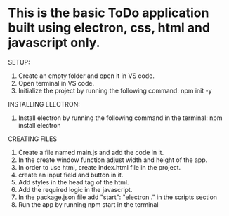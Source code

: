 # This is the basic ToDo application built using electron, css, html and javascript only.

SETUP:

1.  Create an empty folder and open it in VS code.
2.  Open terminal in VS code.
3.  Initialize the project by running the following command: npm init -y

INSTALLING ELECTRON:

1. Install electron by running the following command in the terminal: npm install electron

CREATING FILES

1. Create a file named main.js and add the code in it.
2. In the create window function adjust width and height of the app.
3. In order to use html, create index.html file in the project.
4. create an input field and button in it.
5. Add styles in the head tag of the html.
6. Add the required logic in the javascript.
7. In the package.json file add "start": "electron ." in the scripts section
8. Run the app by running npm start in the terminal
